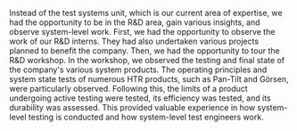 Instead of the test systems unit, which is our current area of expertise, we had the opportunity to be in the R&D area, gain various insights, and observe system-level work. First, we had the opportunity to observe the work of our R&D interns. They had also undertaken various projects planned to benefit the company.
Then, we had the opportunity to tour the R&D workshop. In the workshop, we observed the testing and final state of the company's various system products. The operating principles and system state tests of numerous HTR products, such as Pan-Tilt and Görsen, were particularly observed.
Following this, the limits of a product undergoing active testing were tested, its efficiency was tested, and its durability was assessed. This provided valuable experience in how system-level testing is conducted and how system-level test engineers work.



